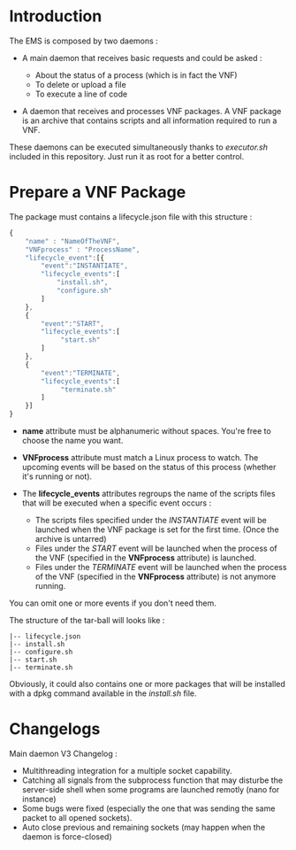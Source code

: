 # Introduction

The EMS is composed by two daemons : 

- A main daemon that receives basic requests and could be asked :
    * About the status of a process (which is in fact the VNF)
    * To delete or upload a file  
    * To execute a line of code

- A daemon that receives and processes VNF packages. A VNF package is 
an archive that contains scripts and all information required to run a
VNF.

These daemons can be executed simultaneously thanks to *executor.sh*
included in this repository. 
Just run it as root for a better control.



# Prepare a VNF Package

The package must contains a lifecycle.json file with this structure : 

```javascript
{
    "name" : "NameOfTheVNF",
    "VNFprocess" : "ProcessName",
    "lifecycle_event":[{
        "event":"INSTANTIATE",
        "lifecycle_events":[
            "install.sh",
            "configure.sh"
        ]
    },
    {
        "event":"START",
        "lifecycle_events":[
             "start.sh"
        ]
    },
    {
        "event":"TERMINATE",
        "lifecycle_events":[
             "terminate.sh"
        ]
    }]
}
```

- **name** attribute must be alphanumeric without spaces. You're free to choose
the name you want.

- **VNFprocess** attribute must match a Linux process to watch. The upcoming events will
be based on the status of this process (whether it's running or not).

- The **lifecycle_events** attributes regroups the name of the scripts files that
will be executed when a specific event occurs : 
    * The scripts files specified under the *INSTANTIATE* event will be launched
    when the VNF package is set for the first time. (Once the archive is untarred)
    * Files under the *START* event will be launched when the process of the VNF 
    (specified in the **VNFprocess** attribute) is launched.
    * Files under the *TERMINATE* event will be launched when the process of the VNF 
    (specified in the **VNFprocess** attribute) is not anymore running.

You can omit one or more events if you don't need them.


The structure of the tar-ball will looks like :
```
|-- lifecycle.json
|-- install.sh
|-- configure.sh
|-- start.sh
|-- terminate.sh
```

Obviously, it could also contains one or more packages that will be installed
with a dpkg command available in the *install.sh* file.



# Changelogs

Main daemon V3 Changelog : 
- Multithreading integration for a multiple socket capability.
- Catching all signals from the subprocess function that may disturbe
    the server-side shell when some programs are launched remotly (nano for instance)
- Some bugs were fixed (especially the one that was sending the same packet 
    to all opened sockets).
- Auto close previous and remaining sockets (may happen when the daemon is 
    force-closed)
